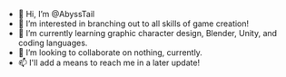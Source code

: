 - 👋 Hi, I’m @AbyssTail
- 👀 I’m interested in branching out to all skills of game creation!
- 🌱 I’m currently learning graphic character design, Blender, Unity, and coding languages.
- 💞️ I’m looking to collaborate on nothing, currently.
- 📫 I'll add a means to reach me in a later update!

<!---
AbyssTail/AbyssTail is a ✨ special ✨ repository because its `README.md` (this file) appears on your GitHub profile.
You can click the Preview link to take a look at your changes.

**Reminder to add email and discord at later day
--->
